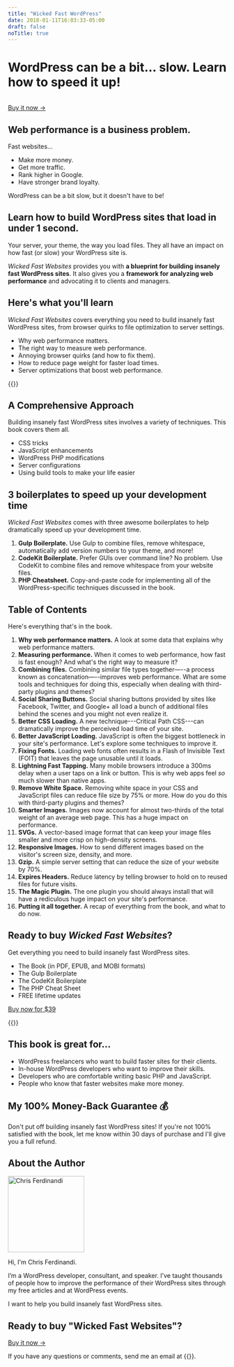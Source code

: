 ```yaml
---
title: "Wicked Fast WordPress"
date: 2018-01-11T16:03:33-05:00
draft: false
noTitle: true
---
```


<h1 class="text-xlarge">WordPress can be a bit... slow. Learn how to speed it up!</h1>

<img alt="" class="aligncenter" src="/img/wicked-fast-websites/wicked-fast-websites.jpg">

<a class="btn" href="#ready-to-buy">Buy it now &rarr;</a>

## Web performance is a business problem.

<p class="margin-bottom-small">Fast websites...</p>

- Make more money.
- Get more traffic.
- Rank higher in Google.
- Have stronger brand loyalty.

WordPress can be a bit slow, but it doesn't have to be!

## Learn how to build WordPress sites that load in under 1&nbsp;second.

Your server, your theme, the way you load files. They all have an impact on how fast (or slow) your WordPress site is.

*Wicked Fast Websites* provides you with **a blueprint for building insanely fast WordPress sites**. It also gives you a **framework for analyzing web performance** and advocating it to clients and managers.

## Here's what you'll learn

*Wicked Fast Websites* covers everything you need to build insanely fast WordPress sites, from browser quirks to file optimization to server settings.

- Why web performance matters.
- The right way to measure web performance.
- Annoying browser quirks (and how to fix them).
- How to reduce page weight for faster load times.
- Server optimizations that boost web performance.

<div class="padding-top-large padding-bottom-large">{{<testimonial for="alexHardy" photo="true">}}</div>

## A Comprehensive Approach

Building insanely fast WordPress sites involves a variety of techniques. This book covers them all.

- CSS tricks
- JavaScript enhancements
- WordPress PHP modifications
- Server configurations
- Using build tools to make your life easier

## 3 boilerplates to speed up your development time

*Wicked Fast Websites* comes with three awesome boilerplates to help dramatically speed up your development time.

1. **Gulp Boilerplate.** Use Gulp to combine files, remove whitespace, automatically add version numbers to your theme, and more!
2. **CodeKit Boilerplate.** Prefer GUIs over command line? No problem. Use CodeKit to combine files and remove whitespace from your website files.
3. **PHP Cheatsheet.** Copy-and-paste code for implementing all of the WordPress-specific techniques discussed in the book.

## Table of Contents

Here's everything that's in the book.

1. **Why web performance matters.** A look at some data that explains why web performance matters.
2. **Measuring performance.** When it comes to web performance, how fast is fast enough? And what's the right way to measure it?
3. **Combining files.** Combining similar file types together—--a process known as concatenation—--improves web performance. What are some tools and techniques for doing this, especially when dealing with third-party plugins and themes?
4. **Social Sharing Buttons.** Social sharing buttons provided by sites like Facebook, Twitter, and Google+ all load a bunch of additional files behind the scenes and you might not even realize it.
5. **Better CSS Loading.** A new technique---Critical Path CSS---can dramatically improve the perceived load time of your site.
6. **Better JavaScript Loading.** JavaScript is often the biggest bottleneck in your site's performance. Let's explore some techniques to improve it.
7. **Fixing Fonts.** Loading web fonts often results in a Flash of Invisible Text (FOIT) that leaves the page unusable until it loads.
8. **Lightning Fast Tapping.** Many mobile browsers introduce a 300ms delay when a user taps on a link or button. This is why web apps feel *so* much slower than native apps.
9. **Remove White Space.** Removing white space in your CSS and JavaScript files can reduce file size by 75% or more. How do you do this with third-party plugins and themes?
10. **Smarter Images.** Images now account for almost two-thirds of the total weight of an average web page. This has a huge impact on performance.
11. **SVGs.** A vector-based image format that can keep your image files smaller and more crisp on high-density screens.
12. **Responsive Images.** How to send different images based on the visitor's screen size, density, and more.
13. **Gzip.** A simple server setting that can reduce the size of your website by 70%.
14. **Expires Headers.** Reduce latency by telling browser to hold on to reused files for future visits.
15. **The Magic Plugin.** The one plugin you should always install that will have a rediculous huge impact on your site's performance.
16. **Putting it all together.** A recap of everything from the book, and what to do now.


<div class="callout" id="ready-to-buy">
	<h2>Ready to buy <em>Wicked Fast Websites</em>?</h2>
	<p>Get everything you need to build insanely fast WordPress sites.</p>
	<ul>
		<li>The Book <span class="text-small text-muted">(in PDF, EPUB, and MOBI formats)</span></li>
		<li>The Gulp Boilerplate</li>
		<li>The CodeKit Boilerplate</li>
		<li>The PHP Cheat Sheet</li>
		<li>FREE lifetime updates</li>
	</ul>
	<p>
		<a class="btn btn-large edd-buy-now-button" href="https://gomakethings.com/checkout?edd_action=add_to_cart&download_id=22383&edd_options[price_id]=1">Buy now for $39</a><br>
	</p>
</div>


<div class="padding-top-large padding-bottom-large">{{<testimonial for="mikeKilmer" photo="true">}}</div>

## This book is great for...

- WordPress freelancers who want to build faster sites for their clients.
- In-house WordPress developers who want to improve their skills.
- Developers who are comfortable writing basic PHP and JavaScript.
- People who know that faster websites make more money.


## My 100% Money-Back Guarantee 💰

Don't put off building insanely fast WordPress sites! If you're not 100% satisfied with the book, let me know within 30 days of purchase and I'll give you a full refund.

## About the Author

<div class="clearfix">
	<img src="/img/chris-ferdinandi-high-res.jpg" alt="Chris Ferdinandi" width="175" height="175" class="img-circle img-left margin-bottom">
	<p>Hi, I'm Chris Ferdinandi.</p>
	<p>I’m a WordPress developer, consultant, and speaker. I’ve taught thousands of people how to improve the performance of their WordPress sites through my free articles and at WordPress events.</p>
	<p>I want to help you build insanely fast WordPress sites.</p>
</div>


## Ready to buy "Wicked Fast Websites"?

<a class="btn btn-large" href="#ready-to-buy">Buy it now &rarr;</a>

If you have any questions or comments, send me an email at {{<email>}}.